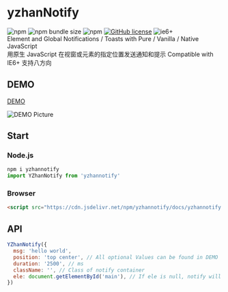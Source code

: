 # yzhanNotify
![npm](https://img.shields.io/npm/v/yzhannotify)
![npm bundle size](https://img.shields.io/bundlephobia/minzip/yzhannotify)
![npm](https://img.shields.io/npm/dt/yzhannotify)
[![GitHub license](https://img.shields.io/github/license/mantoufan/yzhanNotify)](https://github.com/mantoufan/yzhanNotify/blob/main/LICENSE)
![ie6+](https://img.shields.io/badge/IE-6%2B-skyblue)  
Element and Global Notifications / Toasts with Pure / Vanilla / Native JavaScript    
用原生 JavaScript 在视窗或元素的指定位置发送通知和提示 Compatible with IE6+ 支持八方向

## DEMO
[DEMO](//mantoufan.github.io/yzhanNotify/) 

![DEMO Picture](https://files.catbox.moe/s80yx9.jpg)

## Start
### Node.js
```javascript
npm i yzhannotify
import YZhanNotify from 'yzhannotify'
```
### Browser
```html
<script src="https://cdn.jsdelivr.net/npm/yzhannotify/docs/yzhannotify.min.js"></scirpt>
```

## API
```javascript
YZhanNotify({
  msg: 'hello world',
  position: 'top center', // All optional Values can be found in DEMO
  duration: '2500', // ms
  className: '', // Class of notify container 
  ele: document.getElementById('main'), // If ele is null, notify will be displayed globally
})
```